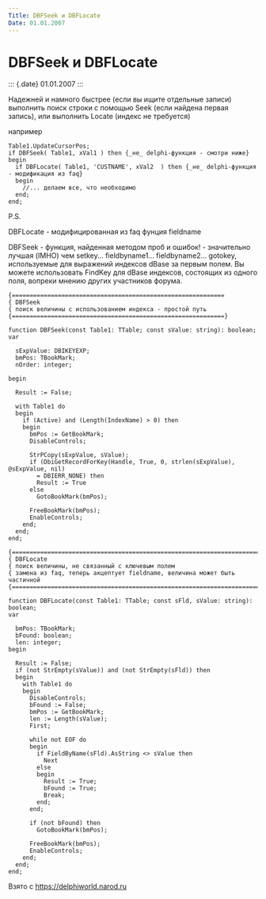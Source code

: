 ```yaml
---
Title: DBFSeek и DBFLocate
Date: 01.01.2007
---
```



DBFSeek и DBFLocate
===================

::: {.date}
01.01.2007
:::

Надежней и намного быстрее (если вы ищите отдельные записи) выполнить
поиск строки с помощью Seek (если найдена первая запись), или выполнить
Locate (индекс не требуется)

например

    Table1.UpdateCursorPos;
    if DBFSeek( Table1, xVal1 ) then {_не_ delphi-функция - смотри ниже}
    begin
      if DBFLocate( Table1, 'CUSTNAME', xVal2  ) then {_не_ delphi-функция - модификация из faq}
      begin
        //... делаем все, что необходимо
      end;
    end;

P.S.

DBFLocate - модифицированная из faq фунция fieldname

DBFSeek - функция, найденная методом проб и ошибок! - значительно лучшая
(IMHO) чем setkey... fieldbyname1... fieldbyname2... gotokey,
используемые для выражений индексов dBase за первым полем. Вы можете
использовать FindKey для dBase индексов, состоящих из одного поля,
вопреки мнению других участников форума.

    {============================================================
    { DBFSeek
    { поиск величины с использованием индекса - простой путь
    {============================================================}
     
    function DBFSeek(const Table1: TTable; const sValue: string): boolean;
    var
     
      sExpValue: DBIKEYEXP;
      bmPos: TBookMark;
      nOrder: integer;
     
    begin
     
      Result := False;
     
      with Table1 do
      begin
        if (Active) and (Length(IndexName) > 0) then
        begin
          bmPos := GetBookMark;
          DisableControls;
     
          StrPCopy(sExpValue, sValue);
          if (DbiGetRecordForKey(Handle, True, 0, strlen(sExpValue), @sExpValue, nil)
            = DBIERR_NONE) then
            Result := True
          else
            GotoBookMark(bmPos);
     
          FreeBookMark(bmPos);
          EnableControls;
        end;
      end;
    end;
     
    {==================================================================================
    { DBFLocate
    { поиск величины, не связанный с ключевым полем
    { замена из faq, теперь акцептует fieldname, величина может быть частичной
    {================================================================================}
     
    function DBFLocate(const Table1: TTable; const sFld, sValue: string): boolean;
    var
     
      bmPos: TBookMark;
      bFound: boolean;
      len: integer;
    begin
     
      Result := False;
      if (not StrEmpty(sValue)) and (not StrEmpty(sFld)) then
      begin
        with Table1 do
        begin
          DisableControls;
          bFound := False;
          bmPos := GetBookMark;
          len := Length(sValue);
          First;
     
          while not EOF do
          begin
            if FieldByName(sFld).AsString <> sValue then
              Next
            else
            begin
              Result := True;
              bFound := True;
              Break;
            end;
          end;
     
          if (not bFound) then
            GotoBookMark(bmPos);
     
          FreeBookMark(bmPos);
          EnableControls;
        end;
      end;
    end;

Взято с <https://delphiworld.narod.ru>
